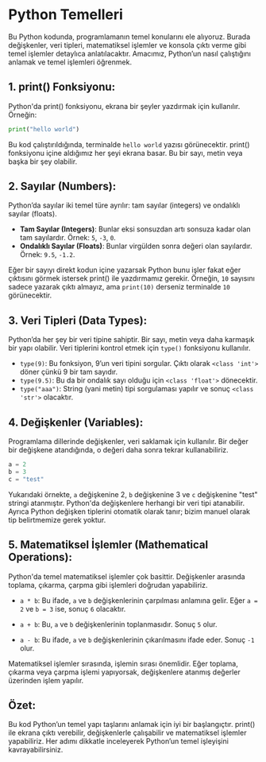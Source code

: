 
# Python Temelleri

Bu Python kodunda, programlamanın temel konularını ele alıyoruz. Burada değişkenler, veri tipleri, 
matematiksel işlemler ve konsola çıktı verme gibi temel işlemler detaylıca anlatılacaktır. 
Amacımız, Python’un nasıl çalıştığını anlamak ve temel işlemleri öğrenmek.

## 1. print() Fonksiyonu:
Python'da print() fonksiyonu, ekrana bir şeyler yazdırmak için kullanılır. Örneğin:

```python
print("hello world")
```

Bu kod çalıştırıldığında, terminalde `hello world` yazısı görünecektir. print() fonksiyonu içine 
aldığımız her şeyi ekrana basar. Bu bir sayı, metin veya başka bir şey olabilir.

## 2. Sayılar (Numbers):
Python’da sayılar iki temel türe ayrılır: tam sayılar (integers) ve ondalıklı sayılar (floats).

- **Tam Sayılar (Integers)**: Bunlar eksi sonsuzdan artı sonsuza kadar olan tam sayılardır. Örnek: `5`, `-3`, `0`.
- **Ondalıklı Sayılar (Floats)**: Bunlar virgülden sonra değeri olan sayılardır. Örnek: `9.5`, `-1.2`.

Eğer bir sayıyı direkt kodun içine yazarsak Python bunu işler fakat eğer çıktısını görmek istersek
print() ile yazdırmamız gerekir. Örneğin, `10` sayısını sadece yazarak çıktı almayız, ama
`print(10)` derseniz terminalde `10` görünecektir.

## 3. Veri Tipleri (Data Types):
Python’da her şey bir veri tipine sahiptir. Bir sayı, metin veya daha karmaşık bir yapı olabilir.
Veri tiplerini kontrol etmek için `type()` fonksiyonu kullanılır.

- `type(9)`: Bu fonksiyon, 9’un veri tipini sorgular. Çıktı olarak `<class 'int'>` döner çünkü 9 bir tam sayıdır.
- `type(9.5)`: Bu da bir ondalık sayı olduğu için `<class 'float'>` dönecektir.
- `type("aaa")`: String (yani metin) tipi sorgulaması yapılır ve sonuç `<class 'str'>` olacaktır.

## 4. Değişkenler (Variables):
Programlama dillerinde değişkenler, veri saklamak için kullanılır. Bir değer bir değişkene atandığında, 
o değeri daha sonra tekrar kullanabiliriz.

```python
a = 2
b = 3
c = "test"
```

Yukarıdaki örnekte, `a` değişkenine 2, `b` değişkenine 3 ve `c` değişkenine "test" stringi atanmıştır. 
Python'da değişkenlere herhangi bir veri tipi atanabilir. Ayrıca Python değişken tiplerini otomatik olarak 
tanır; bizim manuel olarak tip belirtmemize gerek yoktur.

## 5. Matematiksel İşlemler (Mathematical Operations):
Python'da temel matematiksel işlemler çok basittir. Değişkenler arasında toplama, çıkarma, çarpma gibi 
işlemleri doğrudan yapabiliriz.

- `a * b`: Bu ifade, `a` ve `b` değişkenlerinin çarpılması anlamına gelir. Eğer `a = 2` ve `b = 3` ise, 
sonuç `6` olacaktır.

- `a + b`: Bu, `a` ve `b` değişkenlerinin toplanmasıdır. Sonuç `5` olur.

- `a - b`: Bu ifade, `a` ve `b` değişkenlerinin çıkarılmasını ifade eder. Sonuç `-1` olur.

Matematiksel işlemler sırasında, işlemin sırası önemlidir. Eğer toplama, çıkarma veya çarpma işlemi yapıyorsak, 
değişkenlere atanmış değerler üzerinden işlem yapılır.

## Özet:
Bu kod Python’un temel yapı taşlarını anlamak için iyi bir başlangıçtır. print() ile ekrana çıktı verebilir, 
değişkenlerle çalışabilir ve matematiksel işlemler yapabiliriz. Her adımı dikkatle inceleyerek Python’un temel işleyişini kavrayabilirsiniz.
